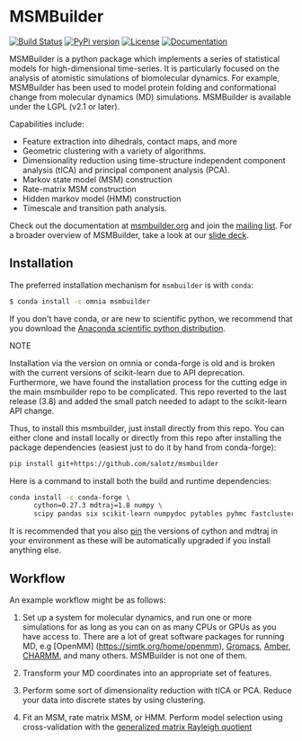 MSMBuilder
==========

[![Build Status](https://travis-ci.org/msmbuilder/msmbuilder.svg?branch=master)](https://travis-ci.org/msmbuilder/msmbuilder)
[![PyPi version](https://badge.fury.io/py/msmbuilder.svg)](https://pypi.python.org/pypi/msmbuilder/)
[![License](https://img.shields.io/badge/license-LGPLv2.1+-red.svg?style=flat)](https://pypi.python.org/pypi/msmbuilder/)
[![Documentation](https://img.shields.io/badge/docs-latest-blue.svg?style=flat)](http://msmbuilder.org)

MSMBuilder is a python package which implements a series of statistical
models for high-dimensional time-series. It is particularly focused on the
analysis of atomistic simulations of biomolecular dynamics. For example,
MSMBuilder has been used to model protein folding and conformational change
from molecular dynamics (MD) simulations. MSMBuilder is available under the
LGPL (v2.1 or later).

Capabilities include:

- Feature extraction into dihedrals, contact maps, and more
- Geometric clustering with a variety of algorithms.
- Dimensionality reduction using time-structure independent component
  analysis (tICA) and principal component analysis (PCA).
- Markov state model (MSM) construction
- Rate-matrix MSM construction
- Hidden markov model (HMM) construction
- Timescale and transition path analysis.

Check out the documentation at [msmbuilder.org](http://msmbuilder.org) and
join the [mailing list](https://mailman.stanford.edu/mailman/listinfo/msmbuilder-user).
For a broader overview of MSMBuilder, take a look at our [slide deck](http://rawgit.com/msmbuilder/talk/master/index.html).

Installation
------------

The preferred installation mechanism for `msmbuilder` is with `conda`:

```bash
$ conda install -c omnia msmbuilder
```

If you don't have conda, or are new to scientific python, we recommend that
you download the [Anaconda scientific python distribution](https://store.continuum.io/cshop/anaconda/).


NOTE

Installation via the version on omnia or conda-forge is old and is
broken with the current versions of scikit-learn due to API
deprecation. Furthermore, we have found the installation process for
the cutting edge in the main msmbuilder repo to be complicated. This
repo reverted to the last release (3.8) and added the small patch
needed to adapt to the scikit-learn API change.

Thus, to install this msmbuilder, just install directly from this
repo. You can either clone and install locally or directly from this
repo after installing the package dependencies (easiest just to do it
by hand from conda-forge):

```bash
pip install git+https://github.com/salotz/msmbuilder
```

Here is a command to install both the build and runtime dependencies:

```bash
conda install -c conda-forge \
      cython=0.27.3 mdtraj=1.8 numpy \
      scipy pandas six scikit-learn numpydoc pytables pyhmc fastcluster pyyaml jinja2 
```

It is recommended that you also
[pin](https://docs.conda.io/projects/conda/en/latest/user-guide/tasks/manage-pkgs.html#id8)
the versions of cython and mdtraj in your environment as these will be
automatically upgraded if you install anything else.



Workflow
--------

An example workflow might be as follows:

1. Set up a system for molecular dynamics, and run one or more simulations
   for as long as you can on as many CPUs or GPUs as you have access to.
   There are a lot of great software packages for running MD, e.g [OpenMM]
   (https://simtk.org/home/openmm), [Gromacs](http://www.gromacs.org/),
   [Amber](http://ambermd.org/), [CHARMM](http://www.charmm.org/), and
   many others. MSMBuilder is not one of them.

2. Transform your MD coordinates into an appropriate set of features.

3. Perform some sort of dimensionality reduction with tICA or PCA.
   Reduce your data into discrete states by using clustering.

4. Fit an MSM, rate matrix MSM, or HMM. Perform model selection using
   cross-validation with the [generalized matrix Rayleigh quotient](http://arxiv.org/abs/1407.8083)
